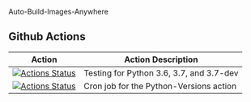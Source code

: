Auto-Build-Images-Anywhere
## Github Actions

| Action                                                                                                                                                                                      | Action Description                       |
|---------------------------------------------------------------------------------------------------------------------------------------------------------------------------------------------|------------------------------------------|
| [![Actions Status](https://github.com/Matt-Gleich/Auto-Build-Images-Anywhere/workflows/Python-Versions/badge.svg)](https://github.com/Matt-Gleich/Auto-Build-Images-Anywhere/actions) | Testing for Python 3.6, 3.7, and 3.7-dev |
| [![Actions Status](https://github.com/Matt-Gleich/Auto-Build-Images-Anywhere/workflows/Python-Cron/badge.svg)](https://github.com/Matt-Gleich/Auto-Build-Images-Anywhere/actions)     | Cron job for the Python-Versions action  |
